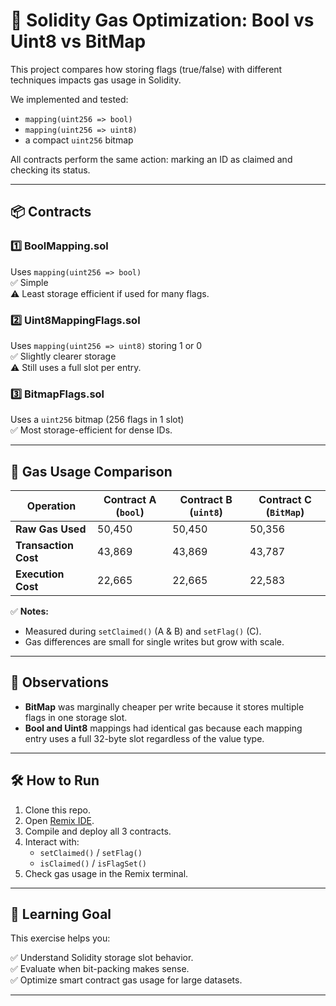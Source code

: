 # 🧠 Solidity Gas Optimization: Bool vs Uint8 vs BitMap

This project compares how storing flags (true/false) with different techniques impacts gas usage in Solidity.

We implemented and tested:

- `mapping(uint256 => bool)`
- `mapping(uint256 => uint8)`
- a compact `uint256` bitmap

All contracts perform the same action: marking an ID as claimed and checking its status.

---

## 📦 Contracts

### 1️⃣ BoolMapping.sol
Uses `mapping(uint256 => bool)`  
✅ Simple  
⚠️ Least storage efficient if used for many flags.

### 2️⃣ Uint8MappingFlags.sol
Uses `mapping(uint256 => uint8)` storing 1 or 0  
✅ Slightly clearer storage  
⚠️ Still uses a full slot per entry.

### 3️⃣ BitmapFlags.sol
Uses a `uint256` bitmap (256 flags in 1 slot)  
✅ Most storage-efficient for dense IDs.

---

## 🧪 Gas Usage Comparison

| Operation              | Contract A (`bool`)          | Contract B (`uint8`)         | Contract C (`BitMap`)        |
|------------------------|------------------------------|------------------------------|------------------------------|
| **Raw Gas Used**       | 50,450                       | 50,450                       | 50,356                       |
| **Transaction Cost**   | 43,869                       | 43,869                       | 43,787                       |
| **Execution Cost**     | 22,665                       | 22,665                       | 22,583                       |

✅ **Notes:**
- Measured during `setClaimed()` (A & B) and `setFlag()` (C).
- Gas differences are small for single writes but grow with scale.

---

## 🧩 Observations

- **BitMap** was marginally cheaper per write because it stores multiple flags in one storage slot.
- **Bool and Uint8** mappings had identical gas because each mapping entry uses a full 32-byte slot regardless of the value type.

---

## 🛠️ How to Run

1. Clone this repo.
2. Open [Remix IDE](https://remix.ethereum.org/).
3. Compile and deploy all 3 contracts.
4. Interact with:
   - `setClaimed()` / `setFlag()`
   - `isClaimed()` / `isFlagSet()`
5. Check gas usage in the Remix terminal.

---

## 🎯 Learning Goal

This exercise helps you:

✅ Understand Solidity storage slot behavior.  
✅ Evaluate when bit-packing makes sense.  
✅ Optimize smart contract gas usage for large datasets.

---

